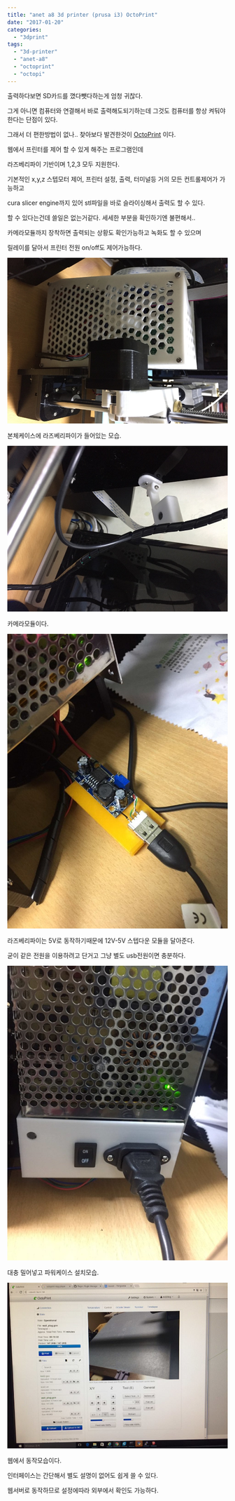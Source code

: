 ```yaml
---
title: "anet a8 3d printer (prusa i3) OctoPrint"
date: "2017-01-20"
categories: 
  - "3dprint"
tags: 
  - "3d-printer"
  - "anet-a8"
  - "octoprint"
  - "octopi"
---
```


출력하다보면 SD카드를 꼈다뺏다하는게 엄청 귀찮다.

그게 아니면 컴퓨터와 연결해서 바로 출력해도되기하는데 그것도 컴퓨터를 항상 켜둬야한다는 단점이 있다.

그래서 더 편한방법이 없나.. 찾아보다 발견한것이 [OctoPrint](http://octoprint.org/) 이다.

웹에서 프린터를 제어 할 수 있게 해주는 프로그램인데

라즈베리파이 기반이며 1,2,3 모두 지원한다.

기본적인 x,y,z 스텝모터 제어, 프린터 설정, 출력, 터미널등 거의 모든 컨트롤제어가 가능하고

cura slicer engine까지 있어 stl파일을 바로 슬라이싱해서 출력도 할 수 있다.

할 수 있다는건데 쓸일은 없는거같다. 세세한 부분을 확인하기엔 불편해서..

카메라모듈까지 장착하면 출력되는 상황도 확인가능하고 녹화도 할 수 있으며

릴레이를 달아서 프린터 전원 on/off도 제어가능하다.

[![resized11](images/resized11.jpg)](http://note.heyo.me/wp-content/uploads/2017/01/resized11.jpg)

본체케이스에 라즈베리파이가 들어있는 모습.

[![resized10](images/resized10.jpg)](http://note.heyo.me/wp-content/uploads/2017/01/resized10.jpg)

카메라모듈이다.

[![resized11](images/resized11-1.jpg)](http://note.heyo.me/wp-content/uploads/2017/01/resized11-1.jpg)

라즈베리파이는 5V로 동작하기때문에 12V-5V 스텝다운 모듈을 달아준다.

굳이 같은 전원을 이용하려고 단거고 그냥 별도 usb전원이면 충분하다.

[![resized6](images/resized6-1.jpg)](http://note.heyo.me/wp-content/uploads/2017/01/resized6-1.jpg)

대충 밀어넣고 파워케이스 설치모습.

[![resized10](images/resized10-1.jpg)](http://note.heyo.me/wp-content/uploads/2017/01/resized10-1.jpg)

웹에서 동작모습이다.

인터페이스는 간단해서 별도 설명이 없어도 쉽게 쓸 수 있다.

웹서버로 동작하므로 설정에따라 외부에서 확인도 가능하다.
